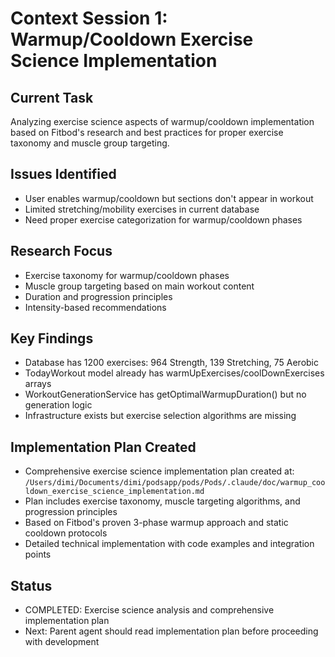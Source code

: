 # Context Session 1: Warmup/Cooldown Exercise Science Implementation

## Current Task
Analyzing exercise science aspects of warmup/cooldown implementation based on Fitbod's research and best practices for proper exercise taxonomy and muscle group targeting.

## Issues Identified
- User enables warmup/cooldown but sections don't appear in workout
- Limited stretching/mobility exercises in current database
- Need proper exercise categorization for warmup/cooldown phases

## Research Focus
- Exercise taxonomy for warmup/cooldown phases
- Muscle group targeting based on main workout content
- Duration and progression principles
- Intensity-based recommendations

## Key Findings
- Database has 1200 exercises: 964 Strength, 139 Stretching, 75 Aerobic
- TodayWorkout model already has warmUpExercises/coolDownExercises arrays
- WorkoutGenerationService has getOptimalWarmupDuration() but no generation logic
- Infrastructure exists but exercise selection algorithms are missing

## Implementation Plan Created
- Comprehensive exercise science implementation plan created at:
  `/Users/dimi/Documents/dimi/podsapp/pods/Pods/.claude/doc/warmup_cooldown_exercise_science_implementation.md`
- Plan includes exercise taxonomy, muscle targeting algorithms, and progression principles
- Based on Fitbod's proven 3-phase warmup approach and static cooldown protocols
- Detailed technical implementation with code examples and integration points

## Status
- COMPLETED: Exercise science analysis and comprehensive implementation plan
- Next: Parent agent should read implementation plan before proceeding with development